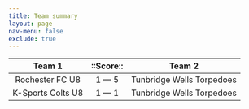 ```yaml
---
title: Team summary
layout: page
nav-menu: false
exclude: true
---
```




|      Team 1       |  ::Score::  |          Team 2           |
|:-----------------:|:-----------:|:-------------------------:|
|  Rochester FC U8  | 1 &mdash; 5 | Tunbridge Wells Torpedoes |
| K-Sports Colts U8 | 1 &mdash; 1 | Tunbridge Wells Torpedoes |

 <br /><br /><br />